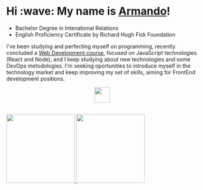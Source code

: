 <h1>Hi :wave: My name is <a href="https://arneto19.github.io/cv-page/">Armando</a>!</h1>

<ul>
  <li>Bachelor Degree in Intenational Relations</li>
  <li>English Proficiency Certificate by Richard Hugh Fisk Foundation</li>
</ul>

<p> I've been studying and perfecting myself on programming, recently concluded a <a href="https://www.udemy.com/certificate/UC-1daf837d-08a2-437b-8b5d-8832bc64e14a/">Web Development course</a>, focused on JavaScript technologies (React and Node), and I keep studying about new technologies and some DevOps metodologies. I'm seeking oportunities to introduce myself in the technology market and keep improving my set of skills, aiming for FrontEnd development positions. </p>

<p align="center">
  <a href="https://skillicons.dev">
    <img height="40" src="https://skillicons.dev/icons?i=atom,html,css,js,bootstrap,jquery,git,react,nodejs,mongodb" />
  </a>
</p>

<br>
<div>
  <a href="#">
  <img height="180em" src="https://github-readme-stats.vercel.app/api?username=ArNeto19&show_icons=true&theme=dracula&include_all_commits=true&count_private=true"/>
  <img height="180em" src="https://github-readme-stats.vercel.app/api/top-langs/?username=ArNeto19&layout=compact&langs_count=7&theme=dracula"/>
</div>

